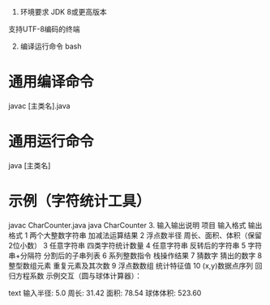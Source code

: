 

1. 环境要求
JDK 8或更高版本

支持UTF-8编码的终端

2. 编译运行命令
bash
# 通用编译命令
javac [主类名].java

# 通用运行命令
java [主类名]

# 示例（字符统计工具）
javac CharCounter.java
java CharCounter
3. 输入输出说明
项目	输入格式	输出格式
1	两个大整数字符串	加减法运算结果
2	浮点数半径	周长、面积、体积（保留2位小数）
3	任意字符串	四类字符统计数量
4	任意字符串	反转后的字符串
5	字符串+分隔符	分割后的子串列表
6	系列整数指令	栈操作结果
7	猜数字     猜出的数字
8	整型数组元素	重复元素及其次数
9	浮点数数组	统计特征值
10	(x,y)数据点序列	回归方程系数
示例交互（圆与球体计算器）：

text
输入半径: 5.0
周长: 31.42
面积: 78.54
球体体积: 523.60
